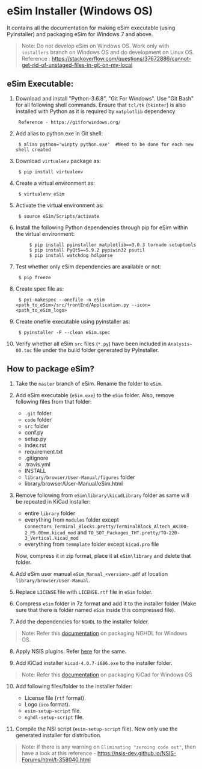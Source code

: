 eSim Installer (Windows OS)
====

It contains all the documentation for making eSim executable (using PyInstaller) and packaging eSim for Windows 7 and above.

> Note: Do not develop eSim on Windows OS. Work only with `installers` branch on Windows OS and do development on Linux OS.
> Reference : https://stackoverflow.com/questions/37672886/cannot-get-rid-of-unstaged-files-in-git-on-my-local


## eSim Executable:

1. Download and install "Python-3.6.8", "Git For Windows". Use "Git Bash" for all following shell commands. Ensure that `tcl/tk` (`tkinter`) is also installed with Python as it is required by `matplotlib` dependency
		
		Reference - https://gitforwindows.org/

2. Add alias to python.exe in Git shell:

		$ alias python='winpty python.exe'	#Need to be done for each new shell created

3. Download `virtualenv` package as:

	    $ pip install virtualenv

4. Create a virtual environment as:

		$ virtualenv eSim

5. Activate the virtual environment as:
	
		$ source eSim/Scripts/activate

6. Install the following Python dependencies through pip for eSim within the virtual environment:

			$ pip install pyinstaller matplotlib==3.0.3 tornado setuptools
			$ pip install PyQt5==5.9.2 pypiwin32 psutil
			$ pip install watchdog hdlparse

7. Test whether only eSim dependencies are available or not:

		$ pip freeze

8. Create spec file as:

		$ pyi-makespec --onefile -n eSim <path_to_eSim>/src/frontEnd/Application.py --icon=<path_to_eSim_logo>

9. Create onefile executable using pyinstaller as:

		$ pyinstaller -F --clean eSim.spec

10. Verify whether all eSim `src` files (`*.py`) have been included in `Analysis-00.toc` file under the build folder generated by PyInstaller.



## How to package eSim?

1. Take the `master` branch of eSim. Rename the folder to `eSim`.

2. Add eSim executable (`eSim.exe`) to the `eSim` folder. Also, remove following files from that folder:
	- `.git` folder
	- `code` folder
	- `src` folder
	- conf.py
	- setup.py
	- index.rst
	- requirement.txt
	- .gitignore
	- .travis.yml
	- INSTALL
    - `library/browser/User-Manual/figures` folder
    - library/browser/User-Manual/eSim.html

3. Remove following from `eSim\library\kicadLibrary` folder as same will be repeated in KiCad installer:
	- entire `library` folder
	- everything from `modules` folder except `Connectors_Terminal_Blocks.pretty/TerminalBlock_Altech_AK300-2_P5.00mm.kicad_mod` and `TO_SOT_Packages_THT.pretty/TO-220-3_Vertical.kicad_mod`
	- everything from `temmplate` folder except `kicad.pro` file

   Now, compress it in zip format, place it at `eSim\library` and delete that folder.

4. Add eSim user manual `eSim_Manual_<version>.pdf` at location `library/browser/User-Manual`.

5. Replace `LICENSE` file with `LICENSE.rtf` file in `eSim` folder.

6. Compress `eSim` folder in 7z format and add it to the installer folder (Make sure that there is folder named `eSim` inside this compressed file).

7. Add the dependencies for `NGHDL` to the installer folder.

> Note: Refer this [documentation](https://github.com/fossee/nghdl/tree/installers/Windows/README.md) on packaging NGHDL for Windows OS.

8. Apply NSIS plugins. Refer [here](https://github.com/fossee/nghdl/tree/installers/Windows/NSISplugins/) for the same.

9. Add KiCad installer `kicad-4.0.7-i686.exe` to the installer folder.

> Note: Refer this [documentation](https://github.com/fossee/KiCad-eSim/blob/executables/README.md) on packaging KiCad for Windows OS

10. Add following files/folder to the installer folder:
	- License file (`rtf` format).
	- Logo (`ico` format).
	- `esim-setup-script` file.
	- `nghdl-setup-script` file.

11. Compile the NSI script (`esim-setup-script` file). Now only use the generated installer for distribution.

> Note: If there is any warning on `Eliminating "zeroing code out"`, then have a look at this reference -
https://nsis-dev.github.io/NSIS-Forums/html/t-358040.html
